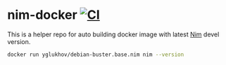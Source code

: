 # nim-docker [![CI](https://github.com/yglukhov/nim-docker/actions/workflows/test.yml/badge.svg)](https://github.com/yglukhov/nim-docker/actions/workflows/test.yml)

This is a helper repo for auto building docker image with latest [Nim](https://github.com/nim-lang/Nim) devel version.

```sh
docker run yglukhov/debian-buster.base.nim nim --version

```
